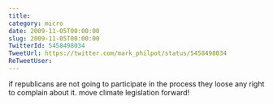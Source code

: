 ```yaml
---
title: 
category: micro
date: 2009-11-05T00:00:00
slug: 2009-11-05T00:00:00
TwitterId: 5458498034
TweetUrl: https://twitter.com/mark_philpot/status/5458498034
ReTweetUser: 
---
```


if republicans are not going to participate in the process they loose any right to complain about it. move climate legislation forward!